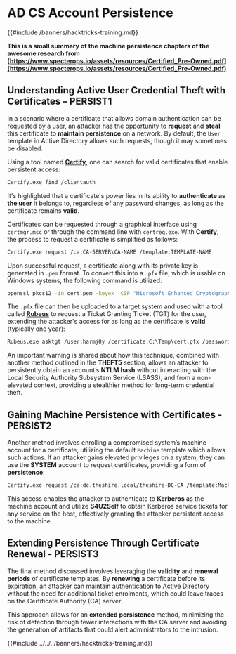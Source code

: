 # AD CS Account Persistence

{{#include /banners/hacktricks-training.md}}



**This is a small summary of the machine persistence chapters of the awesome research from [https://www.specterops.io/assets/resources/Certified_Pre-Owned.pdf](https://www.specterops.io/assets/resources/Certified_Pre-Owned.pdf)**

## **Understanding Active User Credential Theft with Certificates – PERSIST1**

In a scenario where a certificate that allows domain authentication can be requested by a user, an attacker has the opportunity to **request** and **steal** this certificate to **maintain persistence** on a network. By default, the `User` template in Active Directory allows such requests, though it may sometimes be disabled.

Using a tool named [**Certify**](https://github.com/GhostPack/Certify), one can search for valid certificates that enable persistent access:

```bash
Certify.exe find /clientauth
```

It's highlighted that a certificate's power lies in its ability to **authenticate as the user** it belongs to, regardless of any password changes, as long as the certificate remains **valid**.

Certificates can be requested through a graphical interface using `certmgr.msc` or through the command line with `certreq.exe`. With **Certify**, the process to request a certificate is simplified as follows:

```bash
Certify.exe request /ca:CA-SERVER\CA-NAME /template:TEMPLATE-NAME
```

Upon successful request, a certificate along with its private key is generated in `.pem` format. To convert this into a `.pfx` file, which is usable on Windows systems, the following command is utilized:

```bash
openssl pkcs12 -in cert.pem -keyex -CSP "Microsoft Enhanced Cryptographic Provider v1.0" -export -out cert.pfx
```

The `.pfx` file can then be uploaded to a target system and used with a tool called [**Rubeus**](https://github.com/GhostPack/Rubeus) to request a Ticket Granting Ticket (TGT) for the user, extending the attacker's access for as long as the certificate is **valid** (typically one year):

```bash
Rubeus.exe asktgt /user:harmj0y /certificate:C:\Temp\cert.pfx /password:CertPass!
```

An important warning is shared about how this technique, combined with another method outlined in the **THEFT5** section, allows an attacker to persistently obtain an account’s **NTLM hash** without interacting with the Local Security Authority Subsystem Service (LSASS), and from a non-elevated context, providing a stealthier method for long-term credential theft.

## **Gaining Machine Persistence with Certificates - PERSIST2**

Another method involves enrolling a compromised system’s machine account for a certificate, utilizing the default `Machine` template which allows such actions. If an attacker gains elevated privileges on a system, they can use the **SYSTEM** account to request certificates, providing a form of **persistence**:

```bash
Certify.exe request /ca:dc.theshire.local/theshire-DC-CA /template:Machine /machine
```

This access enables the attacker to authenticate to **Kerberos** as the machine account and utilize **S4U2Self** to obtain Kerberos service tickets for any service on the host, effectively granting the attacker persistent access to the machine.

## **Extending Persistence Through Certificate Renewal - PERSIST3**

The final method discussed involves leveraging the **validity** and **renewal periods** of certificate templates. By **renewing** a certificate before its expiration, an attacker can maintain authentication to Active Directory without the need for additional ticket enrolments, which could leave traces on the Certificate Authority (CA) server.

This approach allows for an **extended persistence** method, minimizing the risk of detection through fewer interactions with the CA server and avoiding the generation of artifacts that could alert administrators to the intrusion.

{{#include ../../../banners/hacktricks-training.md}}


